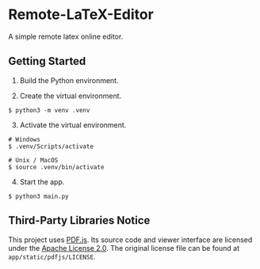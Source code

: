 # Remote-LaTeX-Editor
A simple remote latex online editor.

## Getting Started

1. Build the Python environment.

2. Create the virtual environment.
```shell
$ python3 -m venv .venv
```

3. Activate the virtual environment.
```shell
# Windows
$ .venv/Scripts/activate

# Unix / MacOS
$ source .venv/bin/activate
```

4. Start the app.
```shell
$ python3 main.py
```

## Third-Party Libraries Notice

This project uses [PDF.js](https://github.com/mozilla/pdf.js). Its source code and viewer interface are licensed under the [Apache License 2.0](https://www.apache.org/licenses/LICENSE-2.0). The original license file can be found at `app/static/pdfjs/LICENSE`.
